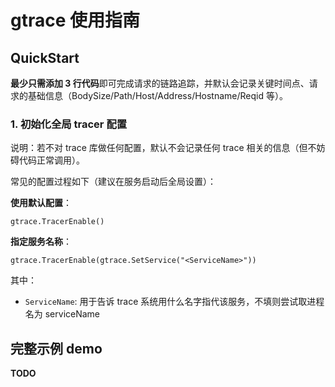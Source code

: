gtrace 使用指南
===

## QuickStart

**最少只需添加 3 行代码**即可完成请求的链路追踪，并默认会记录关键时间点、请求的基础信息（BodySize/Path/Host/Address/Hostname/Reqid 等）。


### 1. 初始化全局 tracer 配置

说明：若不对 trace 库做任何配置，默认不会记录任何 trace 相关的信息（但不妨碍代码正常调用）。

常见的配置过程如下（建议在服务启动后全局设置）：

__使用默认配置__：

```
gtrace.TracerEnable()
```

__指定服务名称__：

```
gtrace.TracerEnable(gtrace.SetService("<ServiceName>"))
```

其中：

- `ServiceName`: 用于告诉 trace 系统用什么名字指代该服务，不填则尝试取进程名为 serviceName



## 完整示例 demo

**TODO**